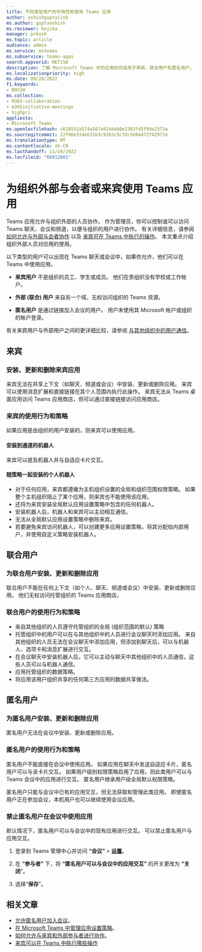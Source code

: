```yaml
---
title: 不同类型用户的可用性和使用 Teams 应用
author: ashishguptaiitb
ms.author: guptaashish
ms.reviewer: kojika
manager: prkosh
ms.topic: article
audience: admin
ms.service: msteams
ms.subservice: teams-apps
search.appverid: MET150
description: 了解 Microsoft Teams 中的应用如何适用于来宾、联合用户和匿名用户。
ms.localizationpriority: high
ms.date: 09/28/2022
f1.keywords:
- NOCSH
ms.collection:
- M365-collaboration
- m365initiative-meetings
- highpri
appliesto:
- Microsoft Teams
ms.openlocfilehash: c618552a574a567a91ddab0e2303fd5f99a2373a
ms.sourcegitcommit: 22f66e314e631b3c9262c5c7dc5664472f42971e
ms.translationtype: MT
ms.contentlocale: zh-CN
ms.lasthandoff: 11/10/2022
ms.locfileid: "68912601"
---
```

# <a name="use-of-teams-apps-for-external-attendees-or-guest-from-outside-an-organization"></a>为组织外部与会者或来宾使用 Teams 应用

Teams 应用允许与组织外部的人员协作。 作为管理员，你可以控制谁可以访问 Teams 聊天、会议和频道，以便与组织的用户进行协作。 有关详细信息，请参阅 [如何允许与外部与会者协作](manage-external-access.md) 以及 [来宾可在 Teams 中执行的操作](guest-access.md)。 本文重点介绍组织外部人员对应用的使用。

以下类型的用户可以出现在 Teams 聊天或会议中，如果你允许，他们可以在 Teams 中使用应用。

* **来宾用户** 不是组织的员工、学生或成员。 他们在贵组织没有学校或工作帐户。

* **外部 (联合) 用户** 来自另一个域，无权访问组织的 Teams 资源。

* **匿名用户** 是通过链接加入会议的用户。 用户未使用其 Microsoft 帐户或组织的帐户登录。

有关来宾用户与外部用户之间的更详细比较，请参阅 [与其他组织中的用户通信](communicate-with-users-from-other-organizations.md)。

## <a name="guests"></a>来宾

### <a name="install-update-and-delete-apps-for-guests"></a>安装、更新和删除来宾应用

来宾无法在共享上下文（如聊天、频道或会议）中安装、更新或删除应用。 来宾可以使用消息扩展和直接链接在其个人范围内执行此操作。 来宾无法从 Teams 桌面应用访问 Teams 应用商店，但可以通过直接链接访问应用商店。

### <a name="usage-behavior-and-policy-for-guests"></a>来宾的使用行为和策略

如果应用是由组织的用户安装的，则来宾可以使用应用。

#### <a name="bots-installed-to-a-channel"></a>安装到通道的机器人

来宾可以提及机器人并与自适应卡片交互。

#### <a name="personal-bots-installed-with-policies"></a>随策略一起安装的个人机器人

* 对于任何应用，来宾都遵循为主机组织设置的全局和组织范围权限策略。 如果整个主机组织阻止了某个应用，则来宾也不能使用该应用。
* 还将为来宾安装全局默认应用设置策略中包含的任何机器人。
* 安装机器人后，机器人和来宾可以主动相互通信。
* 无法从全局默认应用设置策略中删除来宾。
* 若要避免来宾访问机器人，可以创建更多应用设置策略，将其分配给内部用户，并使用自定义策略安装机器人。

## <a name="federated-users"></a>联合用户

### <a name="install-update-and-delete-apps-for-federated-users"></a>为联合用户安装、更新和删除应用

联合用户不能在任何上下文（如个人、聊天、频道或会议）中安装、更新或删除应用。 他们无权访问托管组织的 Teams 应用商店。

### <a name="usage-behavior-and-policy-for-federated-users"></a>联合用户的使用行为和策略

* 来自其他组织的人员遵守托管组织的全局 (组织范围的默认) 策略
* 托管组织中的用户可以在与其他组织中的人员进行会议聊天时添加应用。 来自其他组织的人员无法在会议聊天中添加应用，但添加到聊天后，可以与机器人、选项卡和消息扩展进行交互。
* 在会议聊天中安装机器人后，它可以主动与聊天中其他组织中的人员通信，这些人员可以与机器人通信。
* 应用托管组织的数据策略。
* 将应用该用户组织共享的任何第三方应用的数据共享做法。

## <a name="anonymous-users"></a>匿名用户

### <a name="install-update-and-delete-apps-for-anonymous-users"></a>为匿名用户安装、更新和删除应用

匿名用户无法在会议中安装、更新或删除应用。

### <a name="usage-behavior-and-policy-for-anonymous-users"></a>匿名用户的使用行为和策略

匿名用户不能直接在会议中使用应用。 如果应用在聊天中发送自适应卡片，匿名用户可以与该卡片交互。 如果用户级别权限策略启用了应用，则此类用户可以与 Teams 会议中的应用进行交互。 匿名用户继承用户级全局默认权限策略。

匿名用户只能与会议中已有的应用交互，但无法获取和管理此类应用。 即使匿名用户正在参加会议，本机用户也可以继续使用会议应用。

### <a name="disallow-anonymous-users-to-use-apps-in-meetings"></a>禁止匿名用户在会议中使用应用

默认情况下，匿名用户可以与会议中的现有应用进行交互。 可以禁止匿名用户与应用交互。

1. 登录到 Teams 管理中心并访问 **“会议”** > **[设置](https://admin.teams.microsoft.com/meetings/settings)**。

1. 在 **“参与者”** 下，将 **“匿名用户可以与会议中的应用交互”** 的开关更改为 **“关闭**”。

1. 选择“**保存**”。

## <a name="related-articles"></a>相关文章

* [允许匿名用户加入会议](meeting-settings-in-teams.md#allow-anonymous-users-to-join-meetings)。
* [在 Microsoft Teams 中管理应用设置策略](teams-app-setup-policies.md)。
* [如何允许与来宾和外部参与者进行协作](manage-external-access.md)。
* [来宾可以在 Teams 中执行哪些操作](guest-access.md)
